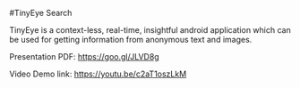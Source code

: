 #TinyEye Search

TinyEye is a context-less, real-time, insightful android application which can be used for getting information from anonymous text and images. 


Presentation PDF: https://goo.gl/JLVD8g


Video Demo link: https://youtu.be/c2aT1oszLkM
